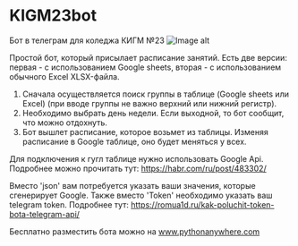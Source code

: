 # KIGM23bot
Бот в телеграм для коледжа КИГМ №23
![Image alt](https://github.com/BUR1358/kigm23bot/blob/main/kigm23bot_pic.png)

Простой бот, который присылает расписание занятий.
Есть две версии: первая - с использованием Google sheets, вторая - с использованием обычного Excel XLSX-файла.

1) Сначала осуществляется поиск группы в таблице (Google sheets или Excel) (при вводе группы не важно верхний или нижний регистр).
2) Необходимо выбрать день недели. Если выходной, то бот сообщит, что можно отдохнуть.
3) Бот вышлет расписание, которое возьмет из таблицы. Изменяя расписание в Google таблице, оно будет меняться у всех.



Для подключения к гугл таблице нужно использовать Google Api. Подробнее можно прочитать тут: https://habr.com/ru/post/483302/

Вместо 'json' вам потребуется указать ваши значения, которые сгенерирует Google. 
Также вместо 'Token' необходимо указать ваш telegram token. Подробнее тут: https://romua1d.ru/kak-poluchit-token-bota-telegram-api/

Бесплатно разместить бота можно на www.pythonanywhere.com

